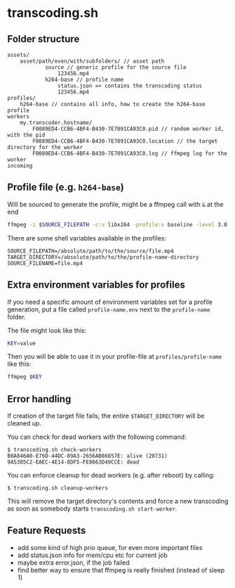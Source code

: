 # transcoding.sh

## Folder structure

    assets/
        asset/path/even/with/subfolders/ // asset path
                source // generic profile for the source file
                    123456.mp4
                h264-base // profile name
                    status.json => contains the transcoding status
                    123456.mp4
    profiles/
        h264-base // contains all info, how to create the h264-base profile
    workers
        my.transcoder.hostname/
            F0089ED4-CCB6-4BF4-B430-7E7091CA93C0.pid // random worker id, with the pid
            F0089ED4-CCB6-4BF4-B430-7E7091CA93C0.location // the target directory for the worker
            F0089ED4-CCB6-4BF4-B430-7E7091CA93C0.log // ffmpeg log for the worker
    incoming
        

## Profile file (e.g. `h264-base`)

Will be sourced to generate the profile, might be a ffmpeg call with `&` at the end

``` bash
ffmpeg -i $SOURCE_FILEPATH -c:v libx264 -profile:v baseline -level 3.0 -strict -2 $TARGET_DIRECTORY/$SOURCE_FILENAME &
```

There are some shell variables available in the profiles:

```
SOURCE_FILEPATH=/absolute/path/to/the/source/file.mp4
TARGET_DIRECTORY=/absolute/path/to/the/profile-name-directory
SOURCE_FILENAME=file.mp4
```

## Extra environment variables for profiles

If you need a specific amount of environment variables set for a profile generation, put a file called `profile-name.env`
next to the `profile-name` folder.

The file might look like this:

``` bash
KEY=value
```

Then you will be able to use it in your profile-file at `profiles/profile-name` like this:

``` bash
ffmpeg $KEY
```

## Error handling

If creation of the target file fails, the entire `$TARGET_DIRECTORY` will be cleaned up.

You can check for dead workers with the following command:
``` console
$ transcoding.sh check-workers
B0A846A0-E76D-44DC-89A3-2656AB86857E: alive (20731)
9A5305C2-EAEC-4E14-8DF5-FE8663D49CCE: dead
```

You can enforce cleanup for dead workers (e.g. after reboot) by calling:

``` console
$ transcoding.sh cleanup-workers
``` 

This will remove the target directory's contents and force a new transcoding as soon as somebody starts
`transcoding.sh start-worker`.

## Feature Requests

- add some kind of high prio queue, for even more important files
- add status.json info for mem/cpu etc for current job
- maybe extra error.json, if the job failed
- find better way to ensure that ffmpeg is really finished (instead of sleep 1)